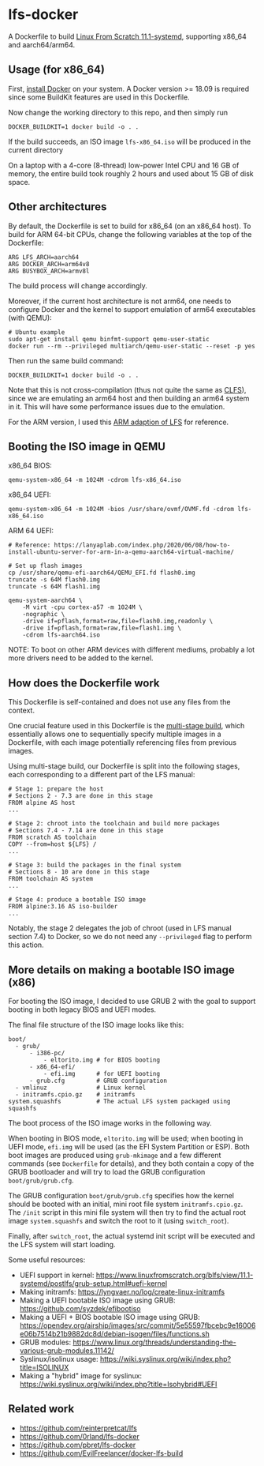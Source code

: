 # lfs-docker

A Dockerfile to build [Linux From Scratch 11.1-systemd](https://www.linuxfromscratch.org/lfs/view/11.1-systemd),
supporting x86_64 and aarch64/arm64.

## Usage (for x86_64)

First, [install Docker](https://docs.docker.com/get-docker/) on your system.
A Docker version >= 18.09 is required since some BuildKit features are used in this Dockerfile.

Now change the working directory to this repo, and then simply run
```
DOCKER_BUILDKIT=1 docker build -o . .
```
If the build succeeds, an ISO image `lfs-x86_64.iso` will be produced in the current directory

On a laptop with a 4-core (8-thread) low-power Intel CPU and 16 GB of memory,
the entire build took roughly 2 hours and used about 15 GB of disk space.

## Other architectures

By default, the Dockerfile is set to build for x86_64 (on an x86_64 host).
To build for ARM 64-bit CPUs, change the following variables at the top of the Dockerfile:
```
ARG LFS_ARCH=aarch64
ARG DOCKER_ARCH=arm64v8
ARG BUSYBOX_ARCH=armv8l
```
The build process will change accordingly.

Moreover, if the current host architecture is not arm64, one needs to configure Docker and the kernel
to support emulation of arm64 executables (with QEMU):
```
# Ubuntu example
sudo apt-get install qemu binfmt-support qemu-user-static
docker run --rm --privileged multiarch/qemu-user-static --reset -p yes
```

Then run the same build command:
```
DOCKER_BUILDKIT=1 docker build -o . .
```

Note that this is not cross-compilation (thus not quite the same as [CLFS](https://trac.clfs.org/)),
since we are emulating an arm64 host and then building an arm64 system in it.
This will have some performance issues due to the emulation.

For the ARM version, I used this [ARM adaption of LFS](https://linuxfromscratch.org/~kb0iic/lfs-systemd/index.html) for reference.

## Booting the ISO image in QEMU

x86_64 BIOS:
```
qemu-system-x86_64 -m 1024M -cdrom lfs-x86_64.iso
```

x86_64 UEFI:
```
qemu-system-x86_64 -m 1024M -bios /usr/share/ovmf/OVMF.fd -cdrom lfs-x86_64.iso
```

ARM 64 UEFI:
```
# Reference: https://lanyaplab.com/index.php/2020/06/08/how-to-install-ubuntu-server-for-arm-in-a-qemu-aarch64-virtual-machine/

# Set up flash images
cp /usr/share/qemu-efi-aarch64/QEMU_EFI.fd flash0.img
truncate -s 64M flash0.img
truncate -s 64M flash1.img

qemu-system-aarch64 \
    -M virt -cpu cortex-a57 -m 1024M \
    -nographic \
    -drive if=pflash,format=raw,file=flash0.img,readonly \
    -drive if=pflash,format=raw,file=flash1.img \
    -cdrom lfs-aarch64.iso
```
NOTE: To boot on other ARM devices with different mediums,
probably a lot more drivers need to be added to the kernel.

## How does the Dockerfile work

This Dockerfile is self-contained and does not use any files from the context.

One crucial feature used in this Dockerfile is the [multi-stage build](https://docs.docker.com/develop/develop-images/multistage-build/), which essentially allows one
to sequentially specify multiple images in a Dockerfile, with each image potentially referencing files
from previous images.

Using multi-stage build, our Dockerfile is split into the following stages,
each corresponding to a different part of the LFS manual:
```
# Stage 1: prepare the host
# Sections 2 - 7.3 are done in this stage
FROM alpine AS host
...

# Stage 2: chroot into the toolchain and build more packages
# Sections 7.4 - 7.14 are done in this stage
FROM scratch AS toolchain
COPY --from=host ${LFS} /
...

# Stage 3: build the packages in the final system
# Sections 8 - 10 are done in this stage
FROM toolchain AS system
...

# Stage 4: produce a bootable ISO image
FROM alpine:3.16 AS iso-builder
...
```

Notably, the stage 2 delegates the job of chroot (used in LFS manual section 7.4) to Docker,
so we do not need any `--privileged` flag to perform this action.

## More details on making a bootable ISO image (x86)

For booting the ISO image, I decided to use GRUB 2 with the
goal to support booting in both legacy BIOS and UEFI modes.

The final file structure of the ISO image looks like this:
```
boot/
  - grub/
      - i386-pc/
          - eltorito.img # for BIOS booting
      - x86_64-efi/
          - efi.img      # for UEFI booting
      - grub.cfg         # GRUB configuration
  - vmlinuz              # Linux kernel
  - initramfs.cpio.gz    # initramfs
system.squashfs          # The actual LFS system packaged using squashfs
```

The boot process of the ISO image works in the following way.

When booting in BIOS mode, `eltorito.img` will be used;
when booting in UEFI mode, `efi.img` will be used (as the EFI System Partition or ESP).
Both boot images are produced using `grub-mkimage` and a few different commands (see `Dockerfile` for details),
and they both contain a copy of the GRUB bootloader and will try to load the GRUB configuration `boot/grub/grub.cfg`.

The GRUB configuration `boot/grub/grub.cfg` specifies how the kernel should be booted with an initial,
mini root file system `initramfs.cpio.gz`.
The `/init` script in this mini file system will then try to find the actual root image `system.squashfs`
and switch the root to it (using `switch_root`).

Finally, after `switch_root`, the actual systemd init script will be executed and the LFS system will start loading.

Some useful resources:
- UEFI support in kernel: https://www.linuxfromscratch.org/blfs/view/11.1-systemd/postlfs/grub-setup.html#uefi-kernel
- Making initramfs: https://lyngvaer.no/log/create-linux-initramfs
- Making a UEFI bootable ISO image using GRUB: https://github.com/syzdek/efibootiso
- Making a UEFI + BIOS bootable ISO image using GRUB: https://opendev.org/airship/images/src/commit/5e55597fbcebc9e16006e06b7514b21b9882dc8d/debian-isogen/files/functions.sh
- GRUB modules: https://www.linux.org/threads/understanding-the-various-grub-modules.11142/
- Syslinux/isolinux usage: https://wiki.syslinux.org/wiki/index.php?title=ISOLINUX
- Making a "hybrid" image for syslinux: https://wiki.syslinux.org/wiki/index.php?title=Isohybrid#UEFI

## Related work

- https://github.com/reinterpretcat/lfs
- https://github.com/0rland/lfs-docker
- https://github.com/pbret/lfs-docker
- https://github.com/EvilFreelancer/docker-lfs-build

